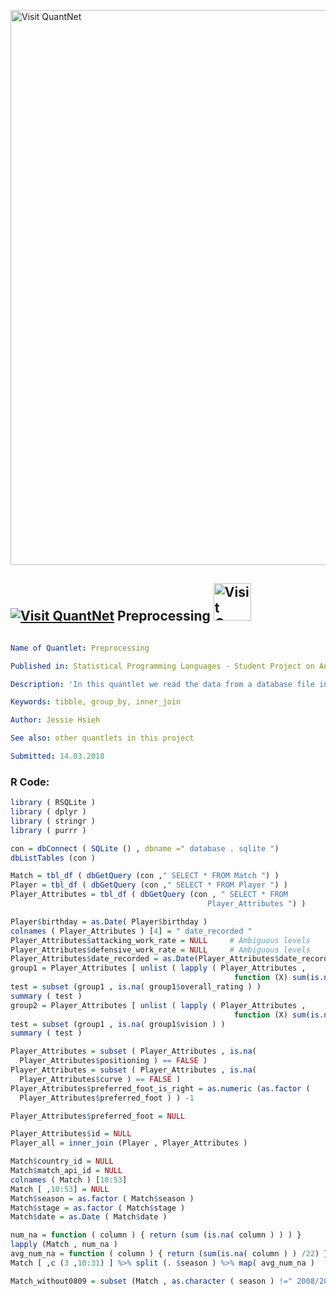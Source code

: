 [<img src="https://github.com/QuantLet/Styleguide-and-FAQ/blob/master/pictures/banner.png" width="888" alt="Visit QuantNet">](http://quantlet.de/)

## [<img src="https://github.com/QuantLet/Styleguide-and-FAQ/blob/master/pictures/qloqo.png" alt="Visit QuantNet">](http://quantlet.de/) **Preprocessing** [<img src="https://github.com/QuantLet/Styleguide-and-FAQ/blob/master/pictures/QN2.png" width="60" alt="Visit QuantNet 2.0">](http://quantlet.de/)

```yaml

Name of Quantlet: Preprocessing

Published in: Statistical Programming Languages - Student Project on Analaysis of a FIFA Data set

Description: 'In this quantlet we read the data from a database file into tibble data frames, convert variable types, subset the interesting columns and rows and join data frames for further analysis. '

Keywords: tibble, group_by, inner_join

Author: Jessie Hsieh

See also: other quantlets in this project

Submitted: 14.03.2018

```


### R Code:
```r
library ( RSQLite )
library ( dplyr )
library ( stringr )
library ( purrr )

con = dbConnect ( SQLite () , dbname =" database . sqlite ")
dbListTables (con )

Match = tbl_df ( dbGetQuery (con ," SELECT * FROM Match ") )
Player = tbl_df ( dbGetQuery (con ," SELECT * FROM Player ") )
Player_Attributes = tbl_df ( dbGetQuery (con , " SELECT * FROM
                                            Player_Attributes ") )

Player$birthday = as.Date( Player$birthday )
colnames ( Player_Attributes ) [4] = " date_recorded "
Player_Attributes$attacking_work_rate = NULL     # Ambiguous levels
Player_Attributes$defensive_work_rate = NULL     # Ambiguous levels
Player_Attributes$date_recorded = as.Date(Player_Attributes$date_recorded )
group1 = Player_Attributes [ unlist ( lapply ( Player_Attributes ,
                                                  function (X) sum(is.na(X) )== 836) ) ]
test = subset (group1 , is.na( group1$overall_rating ) )
summary ( test )
group2 = Player_Attributes [ unlist ( lapply ( Player_Attributes ,
                                                  function (X) sum(is.na(X) )== 2713) ) ]
test = subset (group1 , is.na( group1$vision ) )
summary ( test )

Player_Attributes = subset ( Player_Attributes , is.na(
  Player_Attributes$positioning ) == FALSE )
Player_Attributes = subset ( Player_Attributes , is.na(
  Player_Attributes$curve ) == FALSE )
Player_Attributes$preferred_foot_is_right = as.numeric (as.factor (
  Player_Attributes$preferred_foot ) ) -1

Player_Attributes$preferred_foot = NULL

Player_Attributes$id = NULL
Player_all = inner_join (Player , Player_Attributes )

Match$country_id = NULL
Match$match_api_id = NULL
colnames ( Match ) [10:53]
Match [ ,10:53] = NULL
Match$season = as.factor ( Match$season )
Match$stage = as.factor ( Match$stage )
Match$date = as.Date ( Match$date )

num_na = function ( column ) { return (sum (is.na( column ) ) ) }
lapply (Match , num_na )
avg_num_na = function ( column ) { return (sum(is.na( column ) ) /22) }
Match [ ,c (3 ,10:31) ] %>% split (. $season ) %>% map( avg_num_na )

Match_without0809 = subset (Match , as.character ( season ) !=" 2008/2009") 

```
